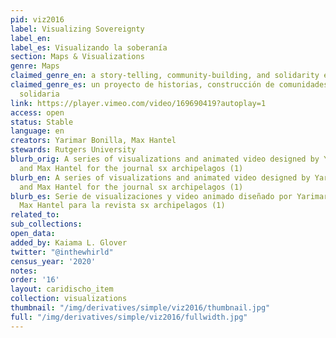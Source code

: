 ```yaml
---
pid: viz2016
label: Visualizing Sovereignty
label_en:
label_es: Visualizando la soberanía
section: Maps & Visualizations
genre: Maps
claimed_genre_en: a story-telling, community-building, and solidarity economy project
claimed_genre_es: un proyecto de historias, construcción de comunidades y economía
  solidaria
link: https://player.vimeo.com/video/169690419?autoplay=1
access: open
status: Stable
language: en
creators: Yarimar Bonilla, Max Hantel
stewards: Rutgers University
blurb_orig: A series of visualizations and animated video designed by Yarimar Bonilla
  and Max Hantel for the journal sx archipelagos (1)
blurb_en: A series of visualizations and animated video designed by Yarimar Bonilla
  and Max Hantel for the journal sx archipelagos (1)
blurb_es: Serie de visualizaciones y video animado diseñado por Yarimar Bonilla y
  Max Hantel para la revista sx archipelagos (1)
related_to:
sub_collections:
open_data:
added_by: Kaiama L. Glover
twitter: "@inthewhirld"
census_year: '2020'
notes:
order: '16'
layout: caridischo_item
collection: visualizations
thumbnail: "/img/derivatives/simple/viz2016/thumbnail.jpg"
full: "/img/derivatives/simple/viz2016/fullwidth.jpg"
---
```

